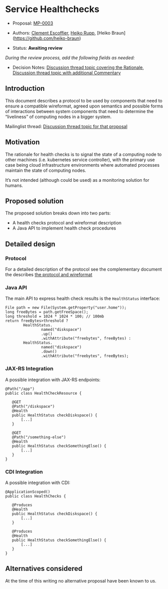 # Service Healthchecks

* Proposal: [MP-0003](0003-health-checks.md)
* Authors: [Clement Escoffier](https://github.com/cescoffier), [Heiko Rupp](https://github.com/pilhuhn), [Heiko Braun] (https://github.com/heiko-braun)

* Status: **Awaiting review**

*During the review process, add the following fields as needed:*

* Decision Notes: [Discussion thread topic covering the  Rationale](https://groups.google.com/forum/#!forum/microprofile), [Discussion thread topic with additional Commentary](https://groups.google.com/forum/#!forum/microprofile)

## Introduction

This document describes a protocol to be used by components that need to ensure a compatible wireformat, agreed upon semantics and possible forms of interactions between system components that need to determine the “liveliness” of computing nodes in a bigger system.


Mailinglist thread: [Discussion thread topic for that proposal](https://groups.google.com/forum/#!topic/microprofile/jIZAKiu76ys)

## Motivation

The rationale for health checks is to signal the state of a computing node to other machines (i.e. kubernetes service controller), with the primary use case being cloud infrastructure environments where automated processes maintain the state of computing nodes.

It’s not intended (although could be used) as a monitoring solution for humans.

## Proposed solution

The proposed solution breaks down into two parts:

- A health checks protocol and wireformat description
- A Java API to implement health check procedures

## Detailed design

### Protocol

For a detailed description of the protocol see the complementary document the describes [the protocol and wireformat](0003-spec.md)

### Java API

The main API to express health check results is the `HealthStatus` interface:

```
File path = new File(System.getProperty("user.home"));
long freeBytes = path.getFreeSpace();
long threshold = 1024 * 1024 * 100; // 100mb
return freeBytes>threshold ?
        HealthStatus.
                named("diskspace")
                .up()
                .withAttribute("freebytes", freeBytes) :
        HealthStatus.
                named("diskspace")
                .down()
                .withAttribute("freebytes", freeBytes);
```

### JAX-RS Integration

A possible integration with JAX-RS endpoints:
 ```
@Path("/app")
public class HealthCheckResource {

    @GET
    @Path("/diskspace")
    @Health
    public HealthStatus checkDiskspace() {
        [...]
    }

    @GET
    @Path("/something-else")
    @Health
    public HealthStatus checkSomethingElse() {
        [...]
    }
}
 ```

### CDI Integration

A possible integration with CDI:
 ```
@ApplicationScoped()
public class HealthChecks {

    @Produces    
    @Health
    public HealthStatus checkDiskspace() {
        [...]
    }

    @Produces    
    @Health
    public HealthStatus checkSomethingElse() {
        [...]
    }
}
 ```

## Alternatives considered

At the time  of this writing no alternative proposal have been known to us.
